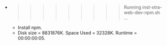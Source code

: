 * >>>>>>>>> Running inst-xtra-web-dev-npm.sh ...
  * Install npm.
  * Disk size = 8831876K. Space Used = 32328K. Runtime = 00:00:00:05.
